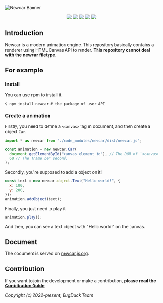 <picture>
  <source media="(prefers-color-scheme: dark)" srcset="https://github.com/Bug-Duck/newcar/assets/73536163/0a17bf99-6ea5-483c-87f6-c9b284ad0030">
  <img alt="Newcar Banner" src="https://github.com/Bug-Duck/newcar/assets/73536163/02dc932c-b718-4f83-be2c-8e665760e2cd">
</picture>

<p align="center">
  <img src="https://img.shields.io/github/stars/Bug-Duck/newcar?color=yellowgreen&logo=github&style=flat-square" />
  <img src="https://img.shields.io/github/forks/Bug-Duck/newcar?logo=github&style=flat-square" />
  <img src="https://img.shields.io/github/license/Bug-Duck/newcar?color=skyblue&logo=github&style=flat-square" />
  <a href="https://twitter.com/bugduckteam"><img src="https://shields.io/badge/team-BugDuck_Team-blue?logo=twitter&style=flat-square" /></a>
  <a href="https://t.me/newcarjs"><img src="https://shields.io/badge/telegram-newcarjs-skyblue?logo=telegram&style=flat-square" /></a>
</p>

## Introduction

Newcar is a modern animation engine. This repository basically contains a renderer using HTML Canvas API to render. **This repository cannot deal with the newcar filetype.**

## For example

### Install

You can use npm to install it.

```shell
$ npm install newcar # the package of user API
```

### Create a animation

Firstly, you need to define a `<canvas>` tag in document, and then create a object `Car`.

```javascript
import * as newcar from "./node_modules/newcar/dist/newcar.js";

const animation = new newcar.Car(
  document.getElementById("canvas_element_id"), // The DOM of `<canvas>`.
  60 // The frame per second.
);
```

Secondly, you're supposed to add a object on it!

```javascript
const text = new newcar.object.Text("Hello world!", {
  x: 100,
  y: 200,
});
animation.addObject(text);
```

Finally, you just need to play it.

```javascript
animation.play();
```

And then, you can see a text object with "Hello world!" on the canvas.

## Document

The document is served on [newcar.js.org](https://newcar.js.org).

## Contribution

If you want to join the development or make a contribution, **please read the [Contribution Guide](./doc/README.md)**

_Copyright (c) 2022-present, BugDuck Team_
